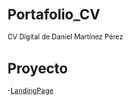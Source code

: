 # Portafolio_CV

CV Digital de Daniel Martínez Pérez

# Proyecto

-[LandingPage](https://DannyMarperOne.github.io/Portafolio_CV)
